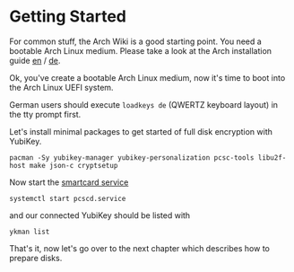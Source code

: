 # Getting Started

For common stuff, the Arch Wiki is a good starting point. You need a bootable Arch Linux medium. Please take a look
at the Arch installation guide [en](https://wiki.archlinux.org/index.php/installation_guide#Pre-installation "Download and boot the installation medium") / [de](https://wiki.archlinux.de/title/Anleitung_für_Einsteiger#Das_neueste_ISO-Abbild_beziehen "Das neueste ISO-Abbild beziehen"). 

Ok, you've create a bootable Arch Linux medium, now it's time to boot into the Arch Linux UEFI system.

German users should execute `loadkeys de` (QWERTZ keyboard layout) in the tty prompt first.

Let's install minimal packages to get started of full disk encryption with YubiKey.

```
pacman -Sy yubikey-manager yubikey-personalization pcsc-tools libu2f-host make json-c cryptsetup
```

Now start the [smartcard service](https://wiki.archlinux.org/index.php/Smartcards "Smartcards")

```
systemctl start pcscd.service
```

and our connected YubiKey should be listed with

```
ykman list
```

That's it, now let's go over to the next chapter which describes how to prepare disks.
